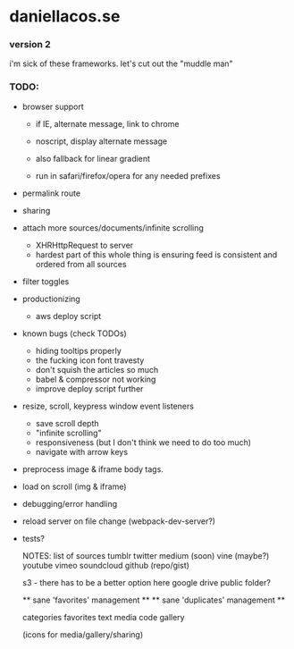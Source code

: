 # daniellacos.se
### version 2

i'm sick of these frameworks. let's cut out the "muddle man"

### TODO:
* browser support
  * if IE, alternate message, link to chrome
  * noscript, display alternate message
  * also fallback for linear gradient

  * run in safari/firefox/opera for any needed prefixes

* permalink route
* sharing

* attach more sources/documents/infinite scrolling
  * XHRHttpRequest to server
  * hardest part of this whole thing is ensuring feed is consistent and ordered from all sources
* filter toggles

* productionizing
  * aws deploy script

* known bugs (check TODOs)
  * hiding tooltips properly
  * the fucking icon font travesty
  * don't squish the articles so much
  * babel & compressor not working
  * improve deploy script further

* resize, scroll, keypress window event listeners
  * save scroll depth
  * "infinite scrolling"
  * responsiveness (but I don't think we need to do too much)
  * navigate with arrow keys

* preprocess image & iframe body tags.
 * load on scroll (img & iframe)

* debugging/error handling
* reload server on file change (webpack-dev-server?)

* tests?

  NOTES: list of sources
    tumblr
    twitter
    medium (soon)
    vine   (maybe?)
    youtube
    vimeo
    soundcloud
    github (repo/gist)

    s3 - there has to be a better option here
    google drive public folder?

    ** sane 'favorites' management **
    ** sane 'duplicates' management **

  categories
    favorites
    text
    media
    code
    gallery

  (icons for media/gallery/sharing)
